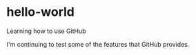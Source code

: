 # hello-world
Learning how to use GitHub

I'm continuing to test some of the features that GitHub provides.
